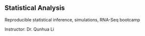 ## Statistical Analysis

Reproducible statistical inference, simulations, RNA-Seq bootcamp

Instructor: Dr. Qunhua Li
